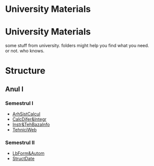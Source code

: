 # University Materials

# University Materials

some stuff from university.
folders might help you find what you need.  
or not. who knows.

# Structure
## Anul I
### Semestrul I
- [ArhSistCalcul](ArhSistCalcul/)
- [CalcDifer&Integr](CalcDifer&Integr/)
- [Instr&TehBazaInfo](Instr&TehBazaInfo/)
- [TehniciWeb](TehniciWeb/)

### Semestrul II
- [LbForm&Autom](LbForm&Autom/)
- [StructDate](StructDate/)
